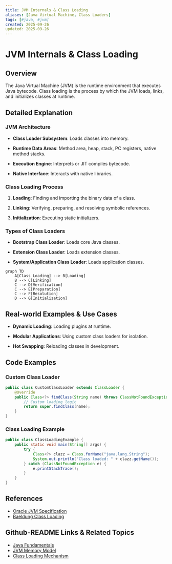 ```yaml
---
title: JVM Internals & Class Loading
aliases: [Java Virtual Machine, Class Loaders]
tags: [#java, #jvm]
created: 2025-09-26
updated: 2025-09-26
---
```


# JVM Internals & Class Loading

## Overview

The Java Virtual Machine (JVM) is the runtime environment that executes Java bytecode. Class loading is the process by which the JVM loads, links, and initializes classes at runtime.

## Detailed Explanation

### JVM Architecture

- **Class Loader Subsystem**: Loads classes into memory.

- **Runtime Data Areas**: Method area, heap, stack, PC registers, native method stacks.

- **Execution Engine**: Interprets or JIT compiles bytecode.

- **Native Interface**: Interacts with native libraries.

### Class Loading Process

1. **Loading**: Finding and importing the binary data of a class.

2. **Linking**: Verifying, preparing, and resolving symbolic references.

3. **Initialization**: Executing static initializers.

### Types of Class Loaders

- **Bootstrap Class Loader**: Loads core Java classes.

- **Extension Class Loader**: Loads extension classes.

- **System/Application Class Loader**: Loads application classes.

```mermaid
graph TD
    A[Class Loading] --> B[Loading]
    B --> C[Linking]
    C --> D[Verification]
    C --> E[Preparation]
    C --> F[Resolution]
    D --> G[Initialization]
```

## Real-world Examples & Use Cases

- **Dynamic Loading**: Loading plugins at runtime.

- **Modular Applications**: Using custom class loaders for isolation.

- **Hot Swapping**: Reloading classes in development.

## Code Examples

### Custom Class Loader

```java
public class CustomClassLoader extends ClassLoader {
    @Override
    public Class<?> findClass(String name) throws ClassNotFoundException {
        // Custom loading logic
        return super.findClass(name);
    }
}
```

### Class Loading Example

```java
public class ClassLoadingExample {
    public static void main(String[] args) {
        try {
            Class<?> clazz = Class.forName("java.lang.String");
            System.out.println("Class loaded: " + clazz.getName());
        } catch (ClassNotFoundException e) {
            e.printStackTrace();
        }
    }
}
```

## References

- [Oracle JVM Specification](https://docs.oracle.com/javase/specs/jvms/se8/html/)
- [Baeldung Class Loading](https://www.baeldung.com/java-classloaders)

## Github-README Links & Related Topics

- [Java Fundamentals](java-fundamentals/)
- [JVM Memory Model](jvm-memory-model/)
- [Class Loading Mechanism](class-loading-mechanism/)
